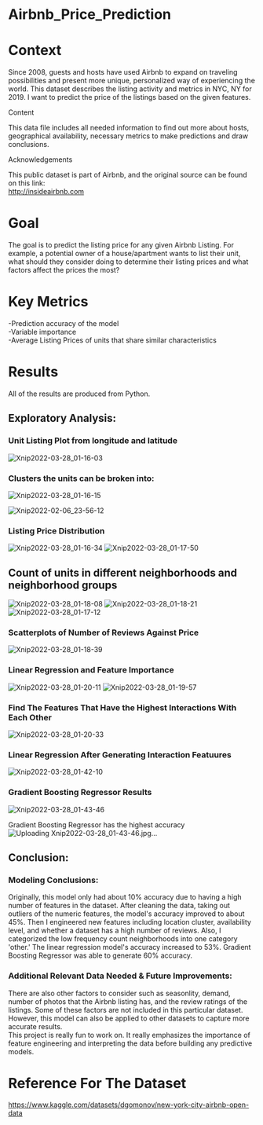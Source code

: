 # Airbnb_Price_Prediction
# Context
Since 2008, guests and hosts have used Airbnb to expand on traveling possibilities and present more unique, personalized way of experiencing the world. This dataset describes the listing activity and metrics in NYC, NY for 2019. I want to predict the price of the listings based on the given features. <br />

Content<br />

This data file includes all needed information to find out more about hosts, geographical availability, necessary metrics to make predictions and draw conclusions.<br />

Acknowledgements<br />

This public dataset is part of Airbnb, and the original source can be found on this link: <br />
http://insideairbnb.com

# Goal
The goal is to predict the listing price for any given Airbnb Listing. For example, a potential owner of a house/apartment wants to list their unit, what should they consider doing to determine their listing prices and what factors affect the prices the most?

# Key Metrics
-Prediction accuracy of the model <br />
-Variable importance<br />
-Average Listing Prices of units that share similar characteristics<br />

# Results
All of the results are produced from Python.

## Exploratory Analysis: 
### Unit Listing Plot from longitude and latitude
![Xnip2022-03-28_01-16-03](https://user-images.githubusercontent.com/33715191/160359197-9802c239-7e85-4417-a469-4477f92f5887.jpg)
### Clusters the units can be broken into:
![Xnip2022-03-28_01-16-15](https://user-images.githubusercontent.com/33715191/160359524-44306916-34ac-45c6-ada7-e181373a7188.jpg)


![Xnip2022-02-06_23-56-12](https://user-images.githubusercontent.com/33715191/152747518-983b67e3-9c62-4363-94fd-fa1b8a1f97a1.jpg) <br />

### Listing Price Distribution
![Xnip2022-03-28_01-16-34](https://user-images.githubusercontent.com/33715191/160359306-13eb0d9d-c34a-41a5-afa3-dcd17d1dcdad.jpg)
![Xnip2022-03-28_01-17-50](https://user-images.githubusercontent.com/33715191/160359323-45bdaf8c-2a52-4b40-97f7-5becc1c6d1b7.jpg)


## Count of units in different neighborhoods and neighborhood groups
![Xnip2022-03-28_01-18-08](https://user-images.githubusercontent.com/33715191/160359407-f86f7841-9648-4bed-a4eb-4d205b2279f6.jpg)
![Xnip2022-03-28_01-18-21](https://user-images.githubusercontent.com/33715191/160359413-a47562da-5b4d-4008-873a-094045d2822b.jpg)
![Xnip2022-03-28_01-17-12](https://user-images.githubusercontent.com/33715191/160359502-3f371ac6-b470-4d86-ad18-097bdf23f064.jpg)

### Scatterplots of Number of Reviews Against Price
![Xnip2022-03-28_01-18-39](https://user-images.githubusercontent.com/33715191/160359682-d7b34177-0963-4245-a445-4c39600ca79d.jpg)

### Linear Regression and Feature Importance
![Xnip2022-03-28_01-20-11](https://user-images.githubusercontent.com/33715191/160360072-519691df-ab8e-49cc-98ae-0bf1045738e4.jpg)
![Xnip2022-03-28_01-19-57](https://user-images.githubusercontent.com/33715191/160359969-7744c5cc-2080-4d65-ba35-75235ac35482.jpg)

### Find The Features That Have the Highest Interactions With Each Other
![Xnip2022-03-28_01-20-33](https://user-images.githubusercontent.com/33715191/160360169-6bec0a47-7d41-4592-9a46-3bbbbec4df5e.jpg)

### Linear Regression After Generating Interaction Featuures
![Xnip2022-03-28_01-42-10](https://user-images.githubusercontent.com/33715191/160360775-f09705ae-50bd-4846-8bce-965e8f93a28e.jpg)

### Gradient Boosting Regressor Results
![Xnip2022-03-28_01-43-46](https://user-images.githubusercontent.com/33715191/160360962-e78ab740-4b6e-4924-becb-0255070b0d14.jpg)

Gradient Boosting Regressor has the highest accuracy![Uploading Xnip2022-03-28_01-43-46.jpg…]()


## Conclusion:
### Modeling Conclusions: 
Originally, this model only had about 10% accuracy due to having a high number of features in the dataset. After cleaning the data, taking out outliers of the numeric features, the model's accuracy improved to about 45%. Then I engineered new features including location cluster, availability level, and whether a dataset has a high number of reviews. Also, I categorized the low frequency count neighborhoods into one category 'other.' The linear regression model's accuracy increased to 53%. Gradient Boosting Regressor was able to generate 60% accuracy. 

### Additional Relevant Data Needed & Future Improvements:
There are also other factors to consider such as seasonlity, demand, number of photos that the Airbnb listing has, and the review ratings of the listings. Some of these factors are not included in this particular dataset. However, this model can also be applied to other datasets to capture more accurate results. <br />
This project is really fun to work on. It really emphasizes the importance of feature engineering and interpreting the data before building any predictive models. <br />

# Reference For The Dataset
https://www.kaggle.com/datasets/dgomonov/new-york-city-airbnb-open-data
